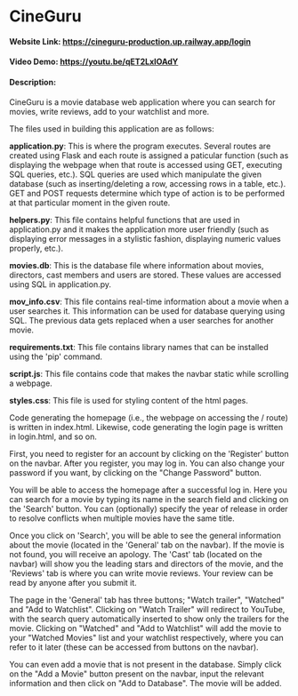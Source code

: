 # CineGuru
#### Website Link: https://cineguru-production.up.railway.app/login
#### Video Demo:  https://youtu.be/qET2LxIOAdY
#### Description:
CineGuru is a movie database web application where you can search for movies, write reviews, add to your watchlist and more.

The files used in building this application are as follows:

**application.py**: This is where the program executes. Several routes are created using Flask and each route is assigned a paticular function (such as displaying the webpage when that route is accessed using GET, executing SQL queries, etc.). SQL queries are used which manipulate the given database (such as inserting/deleting a row, accessing rows in a table, etc.). GET and POST requests determine which type of action is to be performed at that particular moment in the given route.

**helpers.py**: This file contains helpful functions that are used in application.py and it makes the application more user friendly (such as displaying error messages in a stylistic fashion, displaying numeric values properly, etc.).

**movies.db**: This is the database file where information about movies, directors, cast members and users are stored. These values are accessed using SQL in application.py.

**mov_info.csv**: This file contains real-time information about a movie when a user searches it. This information can be used for database querying using SQL. The previous data gets replaced when a user searches for another movie.

**requirements.txt**: This file contains library names that can be installed using the 'pip' command.

**script.js**: This file contains code that makes the navbar static while scrolling a webpage.

**styles.css**: This file is used for styling content of the html pages.

Code generating the homepage (i.e., the webpage on accessing the / route) is written in index.html. Likewise, code generating the login page is written in login.html, and so on.

First, you need to register for an account by clicking on the 'Register' button on the navbar. After you register, you may log in. You can also change your password if you want, by clicking on the "Change Password" button.

You will be able to access the homepage after a successful log in. Here you can search for a movie by typing its name in the search field and clicking on the 'Search' button. You can (optionally) specify the year of release in order to resolve conflicts when multiple movies have the same title.

Once you click on 'Search', you will be able to see the general information about the movie (located in the 'General' tab on the navbar). If the movie is not found, you will receive an apology. The 'Cast' tab (located on the navbar) will show you the leading stars and directors of the movie, and the 'Reviews' tab is where you can write movie reviews. Your review can be read by anyone after you submit it.

The page in the 'General' tab has three buttons; "Watch trailer", "Watched" and "Add to Watchlist". Clicking on "Watch Trailer" will redirect to YouTube, with the search query automatically inserted to show only the trailers for the movie. Clicking on "Watched" and "Add to Watchlist" will add the movie to your "Watched Movies" list and your watchlist respectively, where you can refer to it later (these can be accessed from buttons on the navbar).

You can even add a movie that is not present in the database. Simply click on the "Add a Movie" button present on the navbar, input the relevant information and then click on "Add to Database". The movie will be added.
